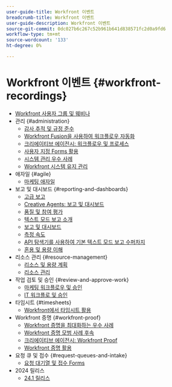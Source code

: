 ```yaml
---
user-guide-title: Workfront 이벤트
breadcrumb-title: Workfront 이벤트
user-guide-description: Workfront 이벤트
source-git-commit: 0dc027b6c267c52b961b641d838571fc2d0a9fd6
workflow-type: tm+mt
source-wordcount: '133'
ht-degree: 0%

---
```



# Workfront 이벤트 {#workfront-recordings}

+ [Workfront 사용자 그룹 및 웨비나](overview.md)
+ 관리 {#administration}
   + [감사 추적 및 규정 준수](user-groups/audit-trails-and-compliance.md)
   + [Workfront Fusion을 사용하여 워크플로우 자동화](user-groups/automating-workflows-with-workfront-fusion.md)
   + [크리에이티브 에이전시: 워크플로우 및 프로세스](user-groups/creative-agencies-workflows-and-process.md)
   + [사용자 지정 Forms 활용](user-groups/leveraging-custom-forms.md)
   + [시스템 관리 우수 사례](user-groups/system-admin-best-practices.md)
   + [Workfront 시스템 유지 관리](user-groups/workfront-system-maintenance.md)
+ 애자일 {#agile}
   + [마케팅 애자일](user-groups/agile-in-marketing.md)
+ 보고 및 대시보드 {#reporting-and-dashboards}
   + [고급 보고](user-groups/advanced-reporting.md)
   + [Creative Agents: 보고 및 대시보드](user-groups/creative-agencies-reporting-and-dashboards.md)
   + [품질 및 참여 평가](webinars/gauging-quality-and-engagement.md)
   + [텍스트 모드 보고 소개](webinars/introduction-to-text-mode-reporting.md)
   + [보고 및 대시보드](user-groups/reporting-and-dashboards.md)
   + [측정 속도](webinars/measuring-velocity.md)
   + [API 탐색기를 사용하여 기본 텍스트 모드 보고 수퍼차지](webinars/supercharge-basic-text-mode-reporting-using-the-api-explorer.md)
   + [혼용 및 용량 이해](webinars/understanding-mix-and-capacity.md)
+ 리소스 관리 {#resource-management}
   + [리소스 및 용량 계획](user-groups/resource-and-capacity-planning.md)
   + [리소스 관리](user-groups/resource-management.md)
+ 작업 검토 및 승인 {#review-and-approve-work}
   + [마케팅 워크플로우 및 승인](user-groups/marketing-workflows-and-approvals.md)
   + [IT 워크플로 및 승인](user-groups/it-workflows-and-approvals.md)
+ 타임시트 {#timesheets}
   + [Workfront에서 타임시트 활용](user-groups/utilizing-timesheets-in-workfront.md)
+ Workfront 증명 {#workfront-proof}
   + [Workfront 증명을 최대화하는 우수 사례](webinars/best-practices-to-maximize-workfront-proof.md)
   + [Workfront 증명 모범 사례 후속](webinars/follow-up-to-workfront-proof-best-practices.md)
   + [크리에이티브 에이전시: Workfront Proof](user-groups/creative-agencies-workfront-proof.md)
   + [Workfront 증명 활용](user-groups/leveraging-workfront-proof.md)
+ 요청 큐 및 접수 {#request-queues-and-intake}
   + [요청 대기열 및 접수 Forms](user-groups/request-queues-and-intake-forms.md)
+ 2024 릴리스
   + [24.1 릴리스](webinars/24-1-release-webinar.md)